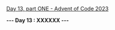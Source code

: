 [Day 13, part ONE - Advent of Code 2023](https://adventofcode.com/2023/day/13)

**--- Day 13 : XXXXXX ---**

